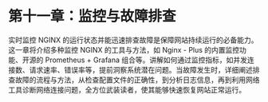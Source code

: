 # 第十一章：监控与故障排查

实时监控 NGINX 的运行状态并能迅速排查故障是保障网站持续运行的必备能力。这一章将介绍多种监控 NGINX 的工具与方法，如 Nginx - Plus 的内置监控功能、开源的 Prometheus + Grafana 组合等。讲解如何通过监控指标，如并发连接数、请求速率、错误率等，提前洞察系统潜在问题。当故障发生时，详细阐述排查故障的流程与方法，从检查配置文件的正确性，到分析日志信息，再到利用网络工具诊断网络连接问题，全方位武装读者，使其能够快速恢复网站正常运行。